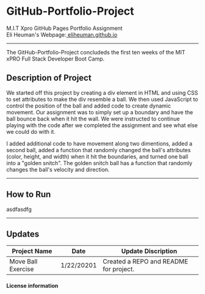 # GitHub-Portfolio-Project
M.I.T Xpro GitHub Pages Portfolio Assignment<br>
Eli Heuman's Webpage:<a href=https://eliheuman.github.io> eliheuman.github.io</a>
___

The GitHub-Portfolio-Project concludeds the first ten weeks of the MIT xPRO Full Stack Developer Boot Camp.

## Description of Project 

We started off this project by creating a div element in HTML and using CSS to set attributes to make the div resemble a ball. We then used JavaScript to control the position of the ball and added code to create dynamic movement. Our assignment was to simply set up a boundary and have the ball bounce back when it hit the wall. We were instructed to continue playing with the code after we completed the assignment and see what else we could do with it. 

I added additional code to have movement along two dimentions, added a second ball, added a function that randomly changed the ball's attributes (color, height, and width) when it hit the boundaries, and turned one ball into a "golden snitch". The golden snitch ball has a function that randomly changes the ball's velocity and direction. 
___
## How to Run
asdfasdfg
___
## Updates

Project Name | Date | Update Discription
-------------|------|--------------------
Move Ball Exercise | 1/22/20201 | Created a REPO and README for project.

#### License information
